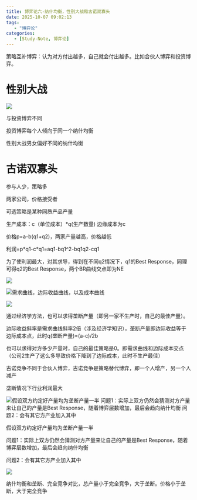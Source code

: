 ```yaml
---
title: 博弈论六-纳什均衡，性别大战和古诺双寡头
date: 2025-10-07 09:02:13
tags: 
   - "博弈论"
categories:
   - [Study-Note, 博弈论]
---
```



策略互补博弈：认为对方付出越多，自己就会付出越多。比如合伙人博弈和投资博弈。

# 性别大战

![](https://cdn.jsdelivr.net/gh/1935Zz/1935zz.github.io@main/source/img/game-theory/images6/image-5.png)

与投资博弈不同

投资博弈每个人倾向于同一个纳什均衡

性别大战男女偏好不同的纳什均衡



# 古诺双寡头

参与人少，策略多

两家公司，价格接受者

可选策略是某种同质产品产量

生产成本：c（单位成本）\*q(生产数量)  边缘成本为c

价格p=a-b(q1+q2)，两家产量越高，价格越低

利润=p\*q1-c\*q1=aq1-bq1^2-bq1q2-cq1

为了使利润最大，对其求导，得到在不同q2情况下，q1的Best Response，同理可得q2的Best Response，两个BR曲线交点即为NE

![](https://cdn.jsdelivr.net/gh/1935Zz/1935zz.github.io@main/source/img/game-theory/images6/image-4.png)





![需求曲线，边际收益曲线，以及成本曲线](https://cdn.jsdelivr.net/gh/1935Zz/1935zz.github.io@main/source/img/game-theory/images6/image-3.png)

![](https://cdn.jsdelivr.net/gh/1935Zz/1935zz.github.io@main/source/img/game-theory/images6/image-2.png)

通过经济学方法，也可以求得垄断产量（即另一家不生产时，自己的最佳产量）。

边际收益斜率是需求曲线斜率2倍（涉及经济学知识），垄断产量即边际收益等于边际成本点，此时q(垄断产量)=(a-c)/2b&#x20;

也可以求得对方多少产量时，自己的最佳策略是0。即需求曲线和边际成本交点（公司2生产了这么多导致价格下降到了边际成本，此时不生产最佳）



古诺竞争不同于合伙人博弈，古诺竞争是策略替代博弈，即一个人增产，另一个人减产

垄断情况下行业利润最大



![假设双方约定好产量均为垄断产量一半
问题1：实际上双方仍然会猜测对方产量来让自己的产量是Best Response，随着博弈层数增加，最后会趋向纳什均衡
问题2：会有其它方产业加入其中](https://cdn.jsdelivr.net/gh/1935Zz/1935zz.github.io@main/source/img/game-theory/images6/image.png)

假设双方约定好产量均为垄断产量一半

问题1：实际上双方仍然会猜测对方产量来让自己的产量是Best Response，随着博弈层数增加，最后会趋向纳什均衡

问题2：会有其它方产业加入其中





![](https://cdn.jsdelivr.net/gh/1935Zz/1935zz.github.io@main/source/img/game-theory/images6/image-1.png)

纳什均衡和垄断、完全竞争对比，总产量小于完全竞争，大于垄断。价格小于垄断，大于完全竞争
